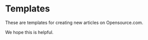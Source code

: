 # Templates

These are templates for creating new articles on Opensource.com.

We hope this is helpful.
